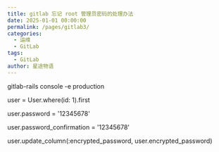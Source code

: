 ```yaml
---
title: gitlab 忘记 root 管理员密码的处理办法
date: 2025-01-01 00:00:00
permalink: /pages/gitlab3/
categories:
  - 运维
  - GitLab
tags:
  - GitLab
author: 星途物语
---
```

gitlab-rails console -e production

user = User.where(id: 1).first

user.password = '12345678'

user.password_confirmation = '12345678'

user.update_column(:encrypted_password, user.encrypted_password)